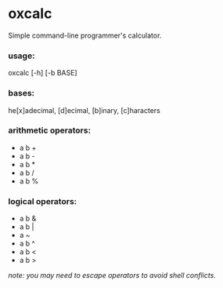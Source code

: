 # oxcalc

Simple command-line programmer's calculator.

### usage:
  oxcalc [-h] [-b BASE] <expression>

### bases:
  he[x]adecimal, [d]ecimal, [b]inary, [c]haracters

### arithmetic operators:
  * a b +
  * a b -
  * a b *
  * a b /
  * a b %
        
### logical operators:
  * a b &
  * a b |
  * a ~
  * a b ^
  * a b <
  * a b >

*note: you may need to escape operators to avoid shell conflicts.*
